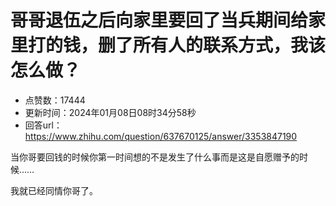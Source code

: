 # 哥哥退伍之后向家里要回了当兵期间给家里打的钱，删了所有人的联系方式，我该怎么做？
- 点赞数：17444
- 更新时间：2024年01月08日08时34分58秒
- 回答url：https://www.zhihu.com/question/637670125/answer/3353847190
<body>
 <p data-pid="EmuIaWyh">当你哥要回钱的时候你第一时间想的不是发生了什么事而是这是自愿赠予的时候……</p>
 <p data-pid="XgX_Ix4k">我就已经同情你哥了。</p>
</body>